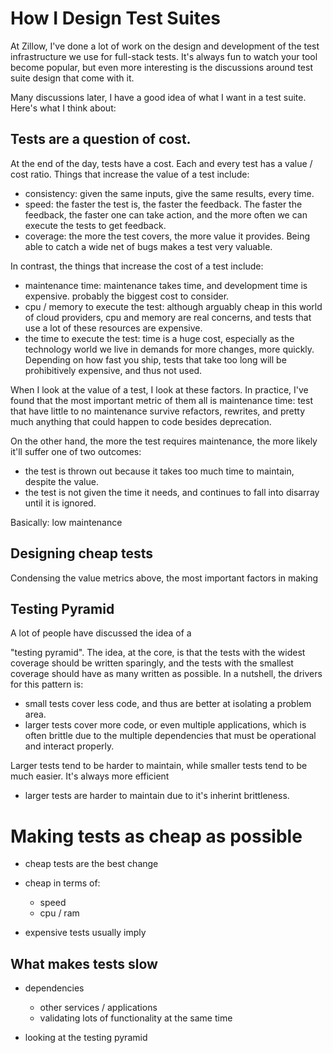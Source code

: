 # How I Design Test Suites

At Zillow, I've done a lot of work on the design and development of
the test infrastructure we use for full-stack tests. It's always fun
to watch your tool become popular, but even more interesting is the
discussions around test suite design that come with it.

Many discussions later, I have a good idea of what I want in a test suite.
Here's what I think about:

## Tests are a question of cost.

At the end of the day, tests have a cost. Each and every test has a
value / cost ratio. Things that increase the value of a test include:

* consistency: given the same inputs, give the same results, every time.
* speed: the faster the test is, the faster the feedback. The faster
the feedback, the faster one can take action, and the more often we
can execute the tests to get feedback.
* coverage: the more the test covers, the more value it provides. Being able
to catch a wide net of bugs makes a test very valuable.

In contrast, the things that increase the cost of a test include:

* maintenance time: maintenance takes time, and development time is expensive.
probably the biggest cost to consider.
* cpu / memory to execute the test: although arguably cheap in this world
of cloud providers, cpu and memory are real concerns, and tests that use
a lot of these resources are expensive.
* the time to execute the test: time is a huge cost, especially as the
technology world we live in demands for more changes, more
quickly. Depending on how fast you ship, tests that take too long will
be prohibitively expensive, and thus not used.

When I look at the value of a test, I look at these factors. In
practice, I've found that the most important metric of them all is
maintenance time: test that have little to no maintenance survive
refactors, rewrites, and pretty much anything that could happen to
code besides deprecation.

On the other hand, the more the test requires maintenance, the more likely
it'll suffer one of two outcomes:

* the test is thrown out because it takes too much time to maintain,
despite the value.
* the test is not given the time it needs, and continues to fall into
disarray until it is ignored.

Basically: low maintenance

## Designing cheap tests

Condensing the value metrics above, the most important factors in making



## Testing Pyramid

<!-- add links here --> A lot of people have discussed the idea of a
"testing pyramid". The idea, at the core, is that the tests with the
widest coverage should be written sparingly, and the tests with the
smallest coverage should have as many written as possible. In a
nutshell, the drivers for this pattern is:

* small tests cover less code, and thus are better at isolating a
  problem area.
* larger tests cover more code, or even multiple applications, which
  is often brittle due to the multiple dependencies that must be operational
  and interact properly.

Larger tests tend to be harder to maintain, while smaller tests tend to be
much easier. It's always more efficient
* larger tests are harder to maintain due to it's inherint brittleness.


# Making tests as cheap as possible

* cheap tests are the best change
* cheap in terms of:
  * speed
  * cpu / ram

* expensive tests usually imply

## What makes tests slow

* dependencies
    * other services / applications
    * validating lots of functionality at the same time


* looking at the testing pyramid
